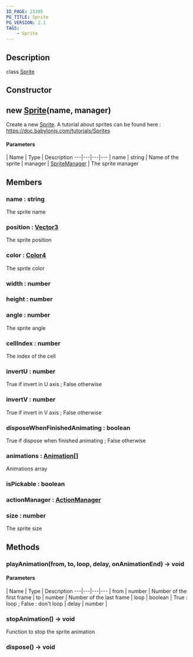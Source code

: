 ```yaml
---
ID_PAGE: 25305
PG_TITLE: Sprite
PG_VERSION: 2.1
TAGS:
    - Sprite
---
```

## Description

class [Sprite](/classes/2.5/Sprite)



## Constructor

## new [Sprite](/classes/2.5/Sprite)(name, manager)

Create a new [Sprite](/classes/2.5/Sprite).
A tutorial about sprites can be found here : https://doc.babylonjs.com/tutorials/Sprites
#### Parameters
 | Name | Type | Description
---|---|---|---
 | name | string |     Name of the sprite
 | manager | [SpriteManager](/classes/2.5/SpriteManager) |     The sprite manager
## Members

### name : string

The sprite name

### position : [Vector3](/classes/2.5/Vector3)

The sprite position

### color : [Color4](/classes/2.5/Color4)

The sprite color

### width : number



### height : number



### angle : number

The sprite angle

### cellIndex : number

The index of the cell

### invertU : number

True if invert in U axis ; False otherwise

### invertV : number

True if invert in V axis ; False otherwise

### disposeWhenFinishedAnimating : boolean

True if dispose when finished animating ; False otherwise

### animations : [Animation](/classes/2.5/Animation)[]

Animations array

### isPickable : boolean



### actionManager : [ActionManager](/classes/2.5/ActionManager)



### size : number

The sprite size

## Methods

### playAnimation(from, to, loop, delay, onAnimationEnd) &rarr; void



#### Parameters
 | Name | Type | Description
---|---|---|---
 | from | number |     Number of the first frame
 | to | number |     Number of the last frame
 | loop | boolean |     True : loop ; False : don't loop
 | delay | number | 
### stopAnimation() &rarr; void

Function to stop the sprite animation
### dispose() &rarr; void


